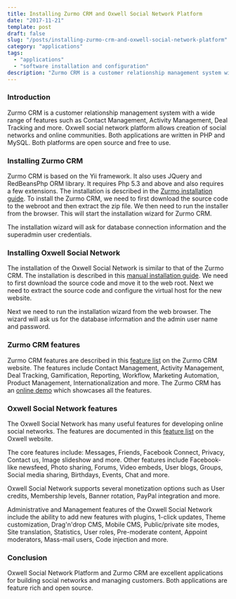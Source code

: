```yaml
---
title: Installing Zurmo CRM and Oxwell Social Network Platform
date: "2017-11-21"
template: post
draft: false
slug: "/posts/installing-zurmo-crm-and-oxwell-social-network-platform"
category: "applications"
tags:
  - "applications"
  - "software installation and configuration"
description: "Zurmo CRM is a customer relationship management system with a wide range of features such as Contact Management, Activity Management, Deal Tracking and more. Oxwell social network platform allows creation of social networks and online communities. Both applications are written in PHP and MySQL. Both platforms are open source and free to use."
---
```


### Introduction
Zurmo CRM is a customer relationship management system with a wide range of features such as Contact Management, Activity Management, Deal Tracking and more. Oxwell social network platform allows creation of social networks and online communities. Both applications are written in PHP and MySQL. Both platforms are open source and free to use.

### Installing Zurmo CRM
Zurmo CRM is based on the Yii framework. It also uses JQuery and RedBeansPhp ORM library. It requires Php 5.3 and above and also requires a few extensions. The installation is described in the [Zurmo installation guide](http://zurmo.org/wiki/installing-zurmo). To install the Zurmo CRM, we need to first download the source code to the webroot and then extract the zip file. We then need to run the installer from the browser. This will start the installation wizard for Zurmo CRM.

The installation wizard will ask for database connection information and the superadmin user credentials.

### Installing Oxwell Social Network
The installation of the Oxwell Social Network is similar to that of the Zurmo CRM. The installation is described in this [manual installation guide](https://wiki.oxwall.com/install:manual_installation). We need to first download the source code and move it to the web root. Next we need to extract the source code and configure the virtual host for the new website.

Next we need to run the installation wizard from the web browser. The wizard will ask us for the database information and the admin user name and password.

### Zurmo CRM features
Zurmo CRM features are described in this [feature list](http://zurmo.org/features) on the Zurmo CRM website. The features include Contact Management, Activity Management, Deal Tracking, Gamification, Reporting, Workflow, Marketing Automation, Product Management, Internationalization and more. The Zurmo CRM has an [online demo](http://demo.zurmo.com) which showcases all the features.

### Oxwell Social Network features
The Oxwell Social Network has many useful features for developing online social networks. The features are documented in this [feature list](https://www.oxwall.com/complete-feature-list) on the Oxwell website.

The core features include: Messages, Friends, Facebook Connect, Privacy, Contact us, Image slideshow and more. Other features include Facebook-like newsfeed, Photo sharing, Forums, Video embeds, User blogs, Groups, Social media sharing, Birthdays, Events, Chat and more.

Oxwell Social Network supports several monetization options such as User credits, Membership levels, Banner rotation, PayPal integration and more.

Administrative and Management features of the Oxwell Social Network include the ability to add new features with plugins, 1-click updates, Theme customization, Drag'n'drop CMS, Mobile CMS, Public/private site modes, Site translation, Statistics, User roles, Pre-moderate content, Appoint moderators, Mass-mail users, Code injection and more.

### Conclusion
Oxwell Social Network Platform and Zurmo CRM are excellent applications for building social networks and managing customers. Both applications are feature rich and open source.
